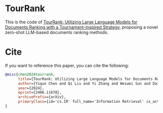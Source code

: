 # TourRank

This is the code of [TourRank: Utilizing Large Language Models for Documents Ranking with a Tournament-Inspired Strategy](https://arxiv.org/pdf/2406.11678), proposing a novel zero-shot LLM-based documents ranking methods.

# Cite
If you want to reference this paper, you can cite the following:
```bibtex
@misc{chen2024tourrank,
      title={TourRank: Utilizing Large Language Models for Documents Ranking with a Tournament-Inspired Strategy}, 
      author={Yiqun Chen and Qi Liu and Yi Zhang and Weiwei Sun and Daiting Shi and Jiaxin Mao and Dawei Yin},
      year={2024},
      eprint={2406.11678},
      archivePrefix={arXiv},
      primaryClass={id='cs.IR' full_name='Information Retrieval' is_active=True alt_name=None in_archive='cs' is_general=False description='Covers indexing, dictionaries, retrieval, content and analysis. Roughly includes material in ACM Subject Classes H.3.0, H.3.1, H.3.2, H.3.3, and H.3.4.'}
}
